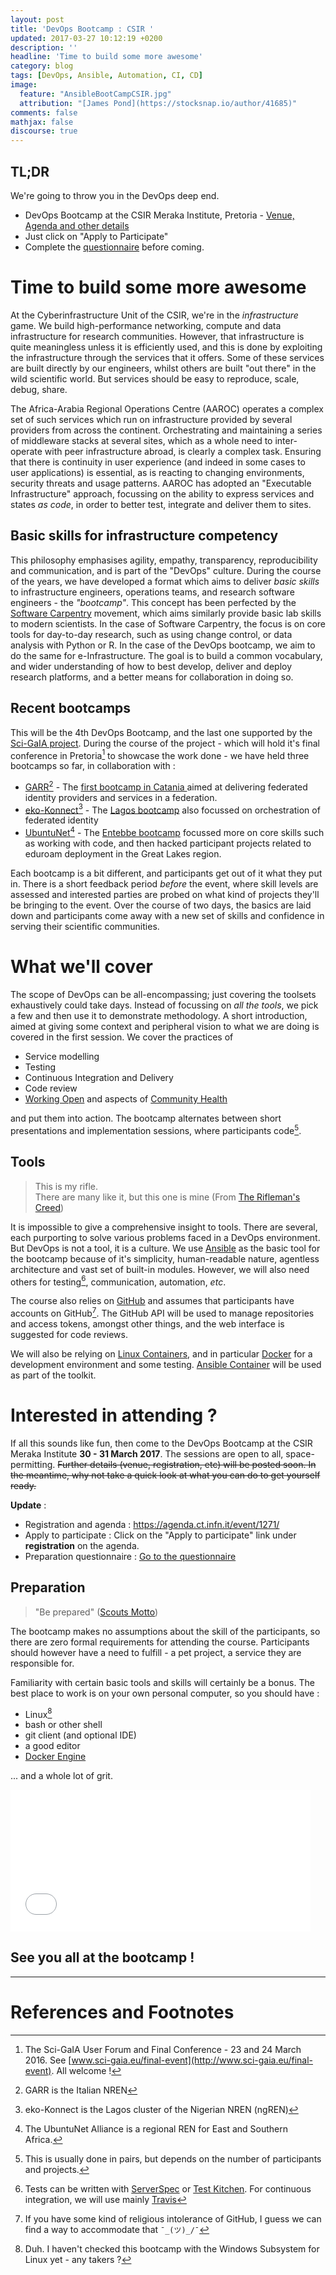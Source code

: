 ```yaml
---
layout: post
title: 'DevOps Bootcamp : CSIR '
updated: 2017-03-27 10:12:19 +0200
description: ''
headline: 'Time to build some more awesome'
category: blog
tags: [DevOps, Ansible, Automation, CI, CD]
image:
  feature: "AnsibleBootCampCSIR.jpg"
  attribution: "[James Pond](https://stocksnap.io/author/41685)"
comments: false
mathjax: false
discourse: true
---
```


## TL;DR

We're going to throw you in the DevOps deep end.

  * DevOps Bootcamp at the CSIR Meraka Institute, Pretoria - [Venue, Agenda and other details](https://agenda.ct.infn.it/event/1271/)
  * Just click on "Apply to Participate"
  * Complete the [questionnaire](https://docs.google.com/forms/d/e/1FAIpQLSdcac5Q2Xgc6WZPxSYM-bwGKieQrI6Knr73tTCIFI7rN5p-gQ/viewform) before coming.

# Time to build some more awesome

At the Cyberinfrastructure Unit of  the CSIR, we're in the _infrastructure_ game. We build high-performance networking, compute and data infrastructure for research communities. However, that infrastructure is quite meaningless unless it is efficiently used, and this is done by exploiting the infrastructure through the services that it offers. Some of these services are built directly by our engineers, whilst others are built "out there" in the wild scientific world. But services should be easy to reproduce, scale, debug,  share.

The Africa-Arabia Regional Operations Centre (AAROC) operates a complex set of such services which run on infrastructure provided by several providers from across the continent. Orchestrating and maintaining a series of middleware stacks at several sites, which as a whole need to inter-operate with peer infrastructure abroad, is clearly a complex task. Ensuring that there is continuity in user experience (and indeed in some cases to user applications) is essential, as is reacting to changing environments, security threats and usage patterns. AAROC has adopted an "Executable Infrastructure" approach, focussing on the ability to express services and states _as code_, in order to better test, integrate and deliver them to sites.

## Basic skills for infrastructure competency

This philosophy emphasises agility, empathy, transparency, reproducibility and communication, and is part of the "DevOps" culture. During the course of the years, we have developed a format which aims to deliver _basic skills_ to infrastructure engineers, operations teams, and research software engineers - the _"bootcamp"_. This concept has been perfected by the [Software Carpentry](http://www.software-carpentry.org) movement, which aims similarly provide basic lab skills to modern scientists. In the case of Software Carpentry, the focus is on core tools for day-to-day research, such as using change control, or data analysis with Python or R. In the case of the DevOps bootcamp, we aim to do the same for e-Infrastructure. The goal is to build a common vocabulary, and wider understanding of how to best develop, deliver and deploy research platforms, and a better means for collaboration in doing so.

## Recent bootcamps

This will be the 4th DevOps Bootcamp, and the last one supported by the [Sci-GaIA project](http://www.sci-gaia.eu). During the course of the project - which will hold it's final conference in Pretoria[^FinalConf] to showcase the work done - we have held three bootcamps so far, in collaboration with :

  - [GARR](http://www.garr.it)[^GARR] - The [first bootcamp in Catania ](http://agenda.ct.infn.it/event/1180/other-view?view=indico_infn_meeting) aimed at delivering federated identity providers and services in a federation.
  - [eko-Konnect](http://www.eko-konnect.org)[^eko] - The [Lagos bootcamp](http://indico.wacren.net/event/25/) also focussed on orchestration of federated identity
  - [UbuntuNet](http://www.ubuntnet.net)[^UbuntuNet] - The [Entebbe bootcamp](https://events.ubuntunet.net/indico/event/5/) focussed more on core skills such as working with code, and then hacked participant projects related to eduroam deployment in the Great Lakes region.

Each bootcamp is a bit different, and participants get out of it what they put in. There is a short feedback period _before_ the event, where skill levels are assessed and interested parties are probed on what kind of projects they'll be bringing to the event. Over the course of two days, the basics are laid down and participants come away with a new set of skills and confidence in serving their scientific communities.

# What we'll cover

The scope of DevOps can be all-encompassing; just covering the toolsets exhaustively could take days. Instead of focussing on _all the tools_, we pick a few and then use it to demonstrate methodology. A short introduction, aimed at giving some context and peripheral vision to what we are doing is covered in the first session. We cover the practices of

  * Service modelling
  * Testing
  * Continuous Integration and Delivery
  * Code review
  * [Working Open](https://mozillascience.github.io/WOW-2017/) and aspects of [Community Health]()

and put them into action. The bootcamp alternates between short presentations and implementation sessions, where participants code[^OrIndividuals].

## Tools

> This is my rifle. <br>
> There are many like it, but this one is mine
  (From [The Rifleman's Creed](https://en.wikipedia.org/wiki/Rifleman's_Creed))

It is impossible to give a comprehensive insight to tools. There are several, each purporting to solve various problems faced in a DevOps environment. But DevOps is not a tool, it is a culture. We use [Ansible](http://www.ansible.com) as the basic tool for the bootcamp because of it's simplicity, human-readable nature, agentless architecture and vast set of built-in modules. However, we will also need others for testing[^Testing], communication, automation, _etc_.

The course also relies on [GitHub](https://github.com/) and assumes that participants have accounts on GitHub[^NoGithub]. The GitHub API will be used to manage repositories and access tokens, amongst other things, and the web interface is suggested for code reviews.

We will also be relying on [Linux Containers](https://en.wikipedia.org/wiki/LXC), and in particular [Docker](http://docker.com/) for a development environment and some testing. [Ansible Container](https://docs.ansible.com/ansible-container) will be used as part of the toolkit.

# Interested in attending ?

If all this sounds like fun, then come to the DevOps Bootcamp at the CSIR Meraka Institute **30 - 31 March 2017**. The sessions are open to all, space-permitting. ~~Further details (venue, registration, etc) will be posted soon. In the meantime, why not take a quick look at what you can do to get yourself ready.~~

**Update** :

  * Registration and agenda  : https://agenda.ct.infn.it/event/1271/
  * Apply to participate : Click on the "Apply to participate" link under **registration** on the agenda.
  * Preparation questionnaire : [Go to the questionnaire](https://docs.google.com/forms/d/1BkMVXJkHji-fhu2UFJHtK0qbJfrW21Ctn4nf_eJS9tI/edit)

## Preparation

> "Be prepared"
  ([Scouts Motto](https://en.wikipedia.org/wiki/Scout_Motto))

The bootcamp makes no assumptions about the skill of the participants, so there are zero formal requirements for attending the course.  Participants should however have a need to fulfill - a pet project, a service they are responsible for.

Familiarity with certain basic tools and skills will certainly be a bonus. The best place to work is on your own personal computer, so you should have  :

  * Linux[^Duh]
  * bash or other shell
  * git client (and optional IDE)
  * a good editor
  * [Docker Engine](https://store.docker.com/search?type=edition&offering=community)

... and a whole lot of grit.

<div class="text-center">
<iframe src="//giphy.com/embed/11zTEl7fbwml68" width="480" height="226.55999999999997" frameBorder="0" class="giphy-embed" allowFullScreen></iframe>
<p> </p>
<h2>See you all at the bootcamp !</h2>
</div>
<p> </p>

----

# References and Footnotes

[^FinalConf]: The Sci-GaIA User Forum and Final Conference - 23 and 24 March 2016. See [www.sci-gaia.eu/final-event](http://www.sci-gaia.eu/final-event). All welcome !
[^GARR]: GARR is the Italian NREN
[^eko]: eko-Konnect is the Lagos cluster of the Nigerian NREN (ngREN)
[^UbuntuNet]: The UbuntuNet Alliance is a regional REN for East and Southern Africa.
[^OrIndividuals]: This is usually done in pairs, but depends on the number of participants and projects.
[^Testing]: Tests can be written with [ServerSpec](http://serverspec.org/) or [Test Kitchen](http://kitchen.ci). For continuous integration, we will use mainly [Travis](https://travis-ci.org)
[^NoGithub]: If you have some kind of religious intolerance of GitHub, I guess we can find a way to accommodate that <code>¯\_(ツ)_/¯</code>
[^Duh]: Duh. I haven't checked this bootcamp with the Windows Subsystem for Linux yet - any takers ?
